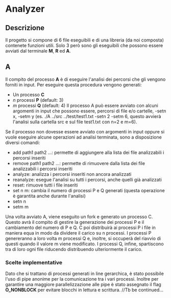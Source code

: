 # Analyzer
## Descrizione
Il progetto si compone di 6 file eseguibili e di una libreria (da noi composta) contenete funzioni utili. Solo 3 però sono gli eseguibili che possono essere avviati dal terminale **M**, **R** ed **A**.

## A
Il compito del processo **A** è di eseguire l'analisi dei percorsi che gli vengono forniti in input. Per eseguire questa procedura vengono generati:
* Un processo **C**
* *n* processi **P** (default: 3)
* *m* processi **Q** (default: 4)
Il processo A può essere avviato con alcuni argomenti in input che possono essere, percorsi di file e/o cartelle, -setn x, -setm y (es. ./A ../src ../test/test1.txt -setn 2 -setm 6, questo avvierà l'analisi sulla cartella src e sul file test1.txt con n=2 e m=6).

Se il processo non dovesse essere avviato con argomenti in input oppure si vuole eseguire alcune operazioni ad analisi terminata, sono a disposizione diversi comandi:
* add path1 path2 ...: permette di aggiungere alla lista dei file analizzabili i percorsi inseriti
* remove path1 path2 ...: permette di rimuovere dalla lista dei file analizzabili i percorsi inseriti
* analyze: analizza i percorsi inseriti non ancora analizzati
* reanalyze: esegue l'analisi su tutti i percorsi, anche quelli già analizzati
* reset: rimuove tutti i file inseriti
* set n m: cambia il numero di processi P e Q generati (questa operazione è garantita anche durante l'analisi)
* setn n
* setm m

Una volta avviato A, viene eseguito un fork e generato un processo C. Questo avrà il compito di gestire la generazione dei processi P e il cambiamento del numero di P e Q. C poi distribuirà ai processi P i file in maniera equa in modo da dividere il carico su n processi. I processi P genereranno a loro volta m processi Q e, inoltre, si occuperà del riavvio di questi quando il valore m viene modificato. I processi Q, infine, spartiscono tra di loro ogni file riducendo distribuendo ulteriormente il carico.

### Scelte implementative
Dato che si trattano di processi generati in line gerarchica, è stato possibile l'uso di pipe anonime per la comunicazione tra i vari processi. Inoltre per garantire una maggiore parallelizzazione alle pipe è stato assegnato il flag **O_NONBLOCK** per evitare blocchi in lettura e scrittura. //Tb be continued...

